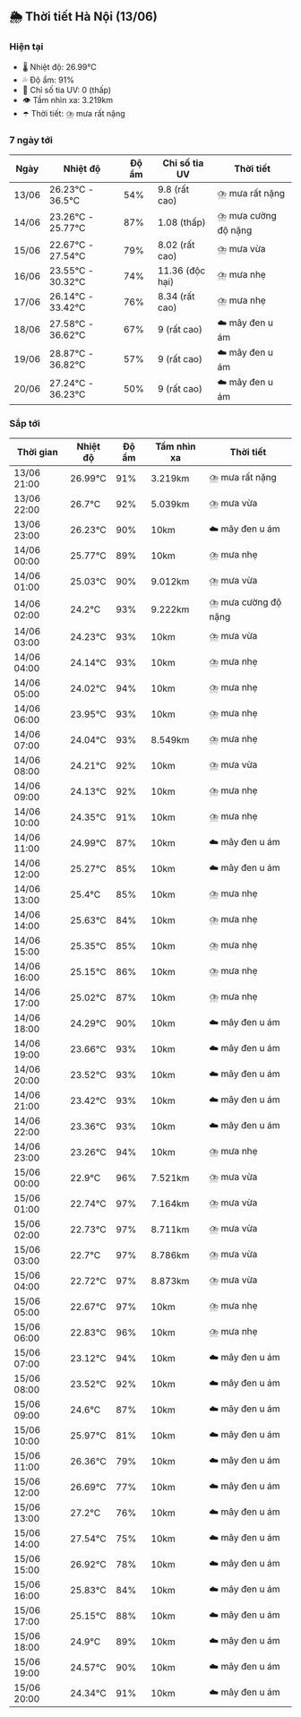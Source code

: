 ## 🌦️ Thời tiết Hà Nội (13/06)

### Hiện tại

- 🌡️ Nhiệt độ: 26.99℃
- 💦 Độ ẩm: 91%
- 🌟 Chỉ số tia UV: 0 (thấp)
- 👁️ Tầm nhìn xa: 3.219km
- ☂️ Thời tiết: ⛈️ mưa rất nặng

### 7 ngày tới

| Ngày | Nhiệt độ | Độ ẩm | Chỉ số tia UV | Thời tiết |
| --- | --- | --- | --- | --- |
| 13/06 | 26.23℃ - 36.5℃ | 54% | 9.8 (rất cao) | ⛈️ mưa rất nặng |
| 14/06 | 23.26℃ - 25.77℃ | 87% | 1.08 (thấp) | ⛈️ mưa cường độ nặng |
| 15/06 | 22.67℃ - 27.54℃ | 79% | 8.02 (rất cao) | ⛈️ mưa vừa |
| 16/06 | 23.55℃ - 30.32℃ | 74% | 11.36 (độc hại) | ⛈️ mưa nhẹ |
| 17/06 | 26.14℃ - 33.42℃ | 76% | 8.34 (rất cao) | ⛈️ mưa nhẹ |
| 18/06 | 27.58℃ - 36.62℃ | 67% | 9 (rất cao) | ☁️ mây đen u ám |
| 19/06 | 28.87℃ - 36.82℃ | 57% | 9 (rất cao) | ☁️ mây đen u ám |
| 20/06 | 27.24℃ - 36.23℃ | 50% | 9 (rất cao) | ☁️ mây đen u ám |

### Sắp tới

| Thời gian | Nhiệt độ | Độ ẩm | Tầm nhìn xa | Thời tiết |
| --- | --- | --- | --- | --- |
| 13/06 21:00 | 26.99℃ | 91% | 3.219km | ⛈️ mưa rất nặng |
| 13/06 22:00 | 26.7℃ | 92% | 5.039km | ⛈️ mưa vừa |
| 13/06 23:00 | 26.23℃ | 90% | 10km | ☁️ mây đen u ám |
| 14/06 00:00 | 25.77℃ | 89% | 10km | ⛈️ mưa nhẹ |
| 14/06 01:00 | 25.03℃ | 90% | 9.012km | ⛈️ mưa vừa |
| 14/06 02:00 | 24.2℃ | 93% | 9.222km | ⛈️ mưa cường độ nặng |
| 14/06 03:00 | 24.23℃ | 93% | 10km | ⛈️ mưa vừa |
| 14/06 04:00 | 24.14℃ | 93% | 10km | ⛈️ mưa nhẹ |
| 14/06 05:00 | 24.02℃ | 94% | 10km | ⛈️ mưa nhẹ |
| 14/06 06:00 | 23.95℃ | 93% | 10km | ⛈️ mưa nhẹ |
| 14/06 07:00 | 24.04℃ | 93% | 8.549km | ⛈️ mưa nhẹ |
| 14/06 08:00 | 24.21℃ | 92% | 10km | ⛈️ mưa vừa |
| 14/06 09:00 | 24.13℃ | 92% | 10km | ⛈️ mưa nhẹ |
| 14/06 10:00 | 24.35℃ | 91% | 10km | ⛈️ mưa nhẹ |
| 14/06 11:00 | 24.99℃ | 87% | 10km | ☁️ mây đen u ám |
| 14/06 12:00 | 25.27℃ | 85% | 10km | ☁️ mây đen u ám |
| 14/06 13:00 | 25.4℃ | 85% | 10km | ⛈️ mưa nhẹ |
| 14/06 14:00 | 25.63℃ | 84% | 10km | ⛈️ mưa nhẹ |
| 14/06 15:00 | 25.35℃ | 85% | 10km | ⛈️ mưa nhẹ |
| 14/06 16:00 | 25.15℃ | 86% | 10km | ⛈️ mưa nhẹ |
| 14/06 17:00 | 25.02℃ | 87% | 10km | ⛈️ mưa nhẹ |
| 14/06 18:00 | 24.29℃ | 90% | 10km | ☁️ mây đen u ám |
| 14/06 19:00 | 23.66℃ | 93% | 10km | ☁️ mây đen u ám |
| 14/06 20:00 | 23.52℃ | 93% | 10km | ☁️ mây đen u ám |
| 14/06 21:00 | 23.42℃ | 93% | 10km | ☁️ mây đen u ám |
| 14/06 22:00 | 23.36℃ | 93% | 10km | ☁️ mây đen u ám |
| 14/06 23:00 | 23.26℃ | 94% | 10km | ⛈️ mưa nhẹ |
| 15/06 00:00 | 22.9℃ | 96% | 7.521km | ⛈️ mưa vừa |
| 15/06 01:00 | 22.74℃ | 97% | 7.164km | ⛈️ mưa vừa |
| 15/06 02:00 | 22.73℃ | 97% | 8.711km | ⛈️ mưa vừa |
| 15/06 03:00 | 22.7℃ | 97% | 8.786km | ⛈️ mưa vừa |
| 15/06 04:00 | 22.72℃ | 97% | 8.873km | ⛈️ mưa vừa |
| 15/06 05:00 | 22.67℃ | 97% | 10km | ⛈️ mưa nhẹ |
| 15/06 06:00 | 22.83℃ | 96% | 10km | ⛈️ mưa nhẹ |
| 15/06 07:00 | 23.12℃ | 94% | 10km | ☁️ mây đen u ám |
| 15/06 08:00 | 23.52℃ | 92% | 10km | ☁️ mây đen u ám |
| 15/06 09:00 | 24.6℃ | 87% | 10km | ☁️ mây đen u ám |
| 15/06 10:00 | 25.97℃ | 81% | 10km | ☁️ mây đen u ám |
| 15/06 11:00 | 26.36℃ | 79% | 10km | ☁️ mây đen u ám |
| 15/06 12:00 | 26.69℃ | 77% | 10km | ☁️ mây đen u ám |
| 15/06 13:00 | 27.2℃ | 76% | 10km | ☁️ mây đen u ám |
| 15/06 14:00 | 27.54℃ | 75% | 10km | ☁️ mây đen u ám |
| 15/06 15:00 | 26.92℃ | 78% | 10km | ☁️ mây đen u ám |
| 15/06 16:00 | 25.83℃ | 84% | 10km | ☁️ mây đen u ám |
| 15/06 17:00 | 25.15℃ | 88% | 10km | ☁️ mây đen u ám |
| 15/06 18:00 | 24.9℃ | 89% | 10km | ☁️ mây đen u ám |
| 15/06 19:00 | 24.57℃ | 90% | 10km | ☁️ mây đen u ám |
| 15/06 20:00 | 24.34℃ | 91% | 10km | ☁️ mây đen u ám |
